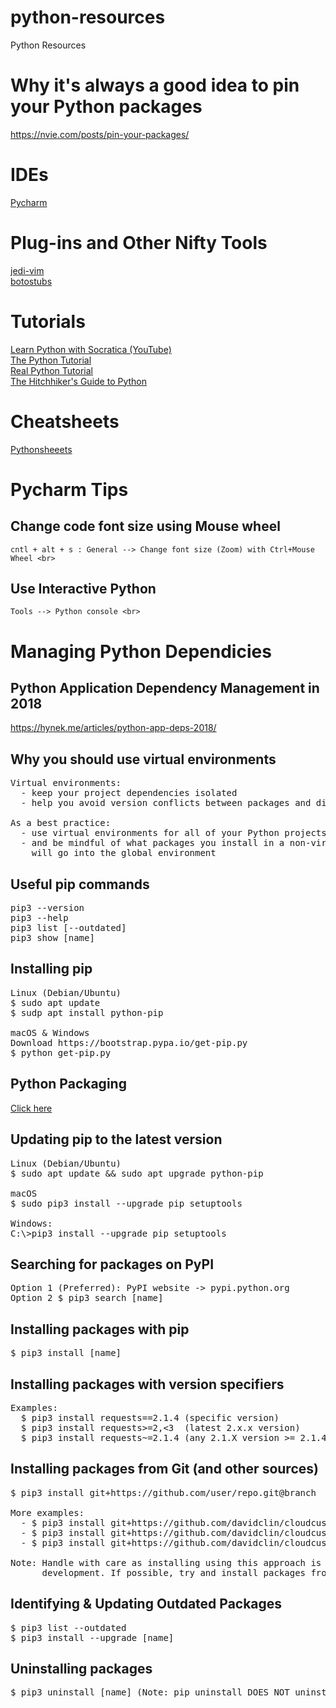 # python-resources
Python Resources

# Why it's always a good idea to pin your Python packages
https://nvie.com/posts/pin-your-packages/

# IDEs
[Pycharm](https://www.jetbrains.com/pycharm/)

# Plug-ins and Other Nifty Tools
[jedi-vim](https://github.com/davidclin/jedi-vim)
<br>
[botostubs](https://github.com/davidclin/botostubs)

# Tutorials
[Learn Python with Socratica (YouTube)](https://www.youtube.com/watch?v=bY6m6_IIN94&list=PLi01XoE8jYohWFPpC17Z-wWhPOSuh8Er-) 
<br>
[The Python Tutorial](https://docs.python.org/3.7/tutorial/index.html) 
<br>
[Real Python Tutorial](https://realpython.com/)
<br>
[The Hitchhiker's Guide to Python](https://docs.python-guide.org/)

# Cheatsheets
[Pythonsheeets](https://www.pythonsheets.com/)

# Pycharm Tips
## Change code font size using Mouse wheel
    cntl + alt + s : General --> Change font size (Zoom) with Ctrl+Mouse Wheel <br>
## Use Interactive Python
    Tools --> Python console <br>
    
# Managing Python Dependicies


## Python Application Dependency Management in 2018
https://hynek.me/articles/python-app-deps-2018/


## Why you should use virtual environments
<pre>
Virtual environments:
  - keep your project dependencies isolated
  - help you avoid version conflicts between packages and different version of the Python runtime

As a best practice:
  - use virtual environments for all of your Python projects in order to store their dependencies
  - and be mindful of what packages you install in a non-virtual environment as such package installs
    will go into the global environment
</pre>


## Useful pip commands
<pre>
pip3 --version
pip3 --help
pip3 list [--outdated]
pip3 show [name]
</pre>


## Installing pip
<pre>
Linux (Debian/Ubuntu)
$ sudo apt update
$ sudp apt install python-pip

macOS & Windows
Download https://bootstrap.pypa.io/get-pip.py
$ python get-pip.py
</pre>

## Python Packaging
[Click here](packaging.python.org/installing)

## Updating pip to the latest version
<pre>
Linux (Debian/Ubuntu)
$ sudo apt update && sudo apt upgrade python-pip

macOS
$ sudo pip3 install --upgrade pip setuptools

Windows:
C:\>pip3 install --upgrade pip setuptools
</pre>


## Searching for packages on PyPI
<pre>
Option 1 (Preferred): PyPI website -> pypi.python.org
Option 2 $ pip3 search [name] 
</pre>


## Installing packages with pip
<pre>
$ pip3 install [name]
</pre>

## Installing packages with version specifiers
<pre>
Examples:
  $ pip3 install requests==2.1.4 (specific version)
  $ pip3 install requests>=2,<3  (latest 2.x.x version)
  $ pip3 install requests~=2.1.4 (any 2.1.X version >= 2.1.4)
</pre>

## Installing packages from Git (and other sources)
<pre>
$ pip3 install git+https://github.com/user/repo.git@branch

More examples:
  - $ pip3 install git+https://github.com/davidclin/cloudcustodian-policies.git@master   (install from branch)
  - $ pip3 install git+https://github.com/davidclin/cloudcustodian-policies.git@3adef5ca (install from hash)
  - $ pip3 install git+https://github.com/davidclin/cloudcustodian-policies.git@v1.10.2  (install from tag/release)

Note: Handle with care as installing using this approach is typically for accessing the "cutting edge" packages that may still be in   
      development. If possible, try and install packages from PyPI. 
</pre>

## Identifying & Updating Outdated Packages
<pre>
$ pip3 list --outdated
$ pip3 install --upgrade [name]
</pre>


## Uninstalling packages
<pre>
$ pip3 uninstall [name] (Note: pip uninstall DOES NOT uninstall secondary dependencies)
</pre>

